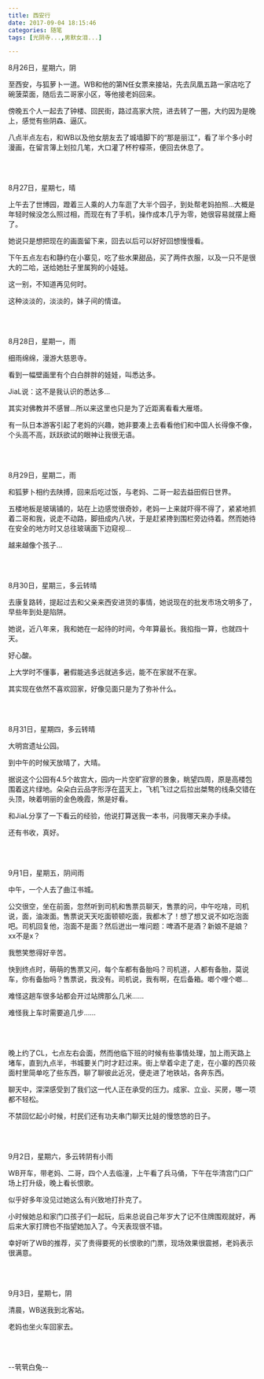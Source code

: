```yaml
---
title: 西安行
date: 2017-09-04 18:15:46
categories: 随笔
tags: [光阴寺...,男默女泪...]

---
```

8月26日，星期六，阴

至西安，与狐萝卜一道。WB和他的第N任女票来接站，先去凤凰五路一家店吃了碗菠菜面，随后去二哥家小区，等他接老妈回来。

傍晚五个人一起去了钟楼、回民街，路过高家大院，进去转了一圈，大约因为是晚上，感觉有些阴森、逼仄。

八点半点左右，和WB以及他女朋友去了城墙脚下的“那是丽江”，看了半个多小时漫画，在留言簿上划拉几笔，大口灌了杯柠檬茶，便回去休息了。

<br /><br />

8月27日，星期七，晴

上午去了世博园，蹬着三人乘的人力车逛了大半个园子，到处帮老妈拍照...大概是年轻时候没怎么照过相，而现在有了手机，操作成本几乎为零，她很容易就摆上瘾了。

她说只是想把现在的画面留下来，回去以后可以好好回想慢慢看。

下午五点左右和静约在小寨见，吃了些水果甜品，买了两件衣服，以及一只不是很大的二哈，送给她肚子里属狗的小娃娃。

这一别，不知道再见何时。

这种淡淡的，淡淡的，妹子间的情谊。

<br /><br />

8月28日，星期一，雨

细雨绵绵，漫游大慈恩寺。

看到一幅壁画里有个白白胖胖的娃娃，叫悉达多。

JiaL说：这不是我认识的悉达多...

其实对佛教并不感冒...所以来这里也只是为了近距离看看大雁塔。

有一队日本游客引起了老妈的兴趣，她非要凑上去看看他们和中国人长得像不像，个头高不高，跃跃欲试的眼神让我很无语。

<br /><br />

8月29日，星期二，雨

和狐萝卜相约去陕搏，回来后吃过饭，与老妈、二哥一起去益田假日世界。

五楼地板是玻璃铺的，站在上边感觉很奇妙，老妈一上来就吓得不得了，紧紧地抓着二哥和我，说走不动路，脚扭成内八状，于是赶紧搀到围栏旁边待着。然而她待在安全的地方时又总往玻璃面下边窥视...

越来越像个孩子...

<br /><br />

8月30日，星期三，多云转晴

去康复路转，提起过去和父亲来西安进货的事情，她说现在的批发市场文明多了，早些年到处是陷阱。

她说，近八年来，我和她在一起待的时间，今年算最长。我掐指一算，也就四十天。

好心酸。

上大学时不懂事，暑假能逃多远就逃多远，能不在家就不在家。

其实现在依然不喜欢回家，好像见面只是为了弥补什么。

<br /><br />

8月31日，星期四，多云转晴

大明宫遗址公园。

到中午的时候天放晴了，大晴。

据说这个公园有4.5个故宫大，园内一片空旷寂寥的景象，眺望四周，原是高楼包围着这片绿地。朵朵白云品字形浮在蓝天上，飞机飞过之后拉出桀骜的线条交错在头顶，映着明丽的金色晚霞，煞是好看。

和JiaL分享了一下看云的经验，他说打算送我一本书，问我哪天来办手续。

还有书收，真好。

<br /><br />

9月1日，星期五，阴间雨

中午，一个人去了曲江书城。

公交很空，坐在前面，忽然听到司机和售票员聊天，售票的问，中午吃啥，司机说，面，油泼面。售票说天天吃面顿顿吃面，我都木了！想了想又说不如吃泡面吧。司机回复他，泡面不是面？然后迸出一堆问题：啤酒不是酒？新娘不是娘？xx不是x？

我憋笑憋得好辛苦。

快到终点时，萌萌的售票又问，每个车都有备胎吗？司机道，人都有备胎，莫说车，你有备胎吗？售票说，我没有。司机说，我有啊，在后备箱。啷个哩个啷...

难怪这趟车很多站都会开过站牌那么几米……

难怪我上车时需要追几步……

<br /><br />

晚上约了CL，七点左右会面，然而他临下班的时候有些事情处理，加上雨天路上堵车，直到九点半，书城要关门时才赶过来。街上举着伞走了走，在小寨的西贝莜面村里简单吃了些东西，聊了聊彼此近况，便走进了地铁站，各奔东西。

聊天中，深深感受到了我们这一代人正在承受的压力。成家、立业、买房，哪一项都不轻松。

不禁回忆起小时候，村民们还有功夫串门聊天比娃的慢悠悠的日子。

<br /><br />

9月2日，星期六，多云转阴有小雨

WB开车，带老妈、二哥，四个人去临潼，上午看了兵马俑，下午在华清宫门口广场上打升级，晚上看长恨歌。

似乎好多年没见过她这么有兴致地打扑克了。

小时候她总和家门口孩子们一起玩，后来总说自己年岁大了记不住牌围观就好，再后来大家打牌也不指望她加入了。今天表现很不错。

幸好听了WB的推荐，买了贵得要死的长恨歌的门票，现场效果很震撼，老妈表示很满意。

<br /><br />

9月3日，星期七，阴

清晨，WB送我到北客站。

老妈也坐火车回家去。

<br /><br />

--茕茕白兔--